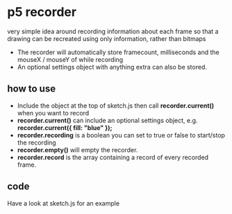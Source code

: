 # p5 recorder

very simple idea around recording information about each frame so that a drawing can be recreated using only information, rather than bitmaps

- The recorder will automatically store framecount, milliseconds and the mouseX / mouseY of while recording
- An optional settings object with anything extra can also be stored.

## how to use

- Include the object at the top of sketch.js then call **recorder.current()** when you want to record
- **recorder.current()** can include an optional settings object, e.g. **recorder.current({ fill: "blue" });**
- **recorder.recording** is a boolean you can set to true or false to start/stop the recording
- **recorder.empty()** will empty the recorder.
- **recorder.record** is the array containing a record of every recorded frame.

## code

Have a look at sketch.js for an example
